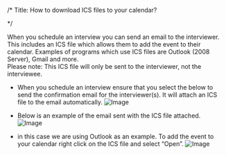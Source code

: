 /*
Title: How to download ICS files to your calendar?

*/
  
​When you schedule an interview you can send an email to the interviewer. This includes an ICS file which allows them to add the event to their calendar. Examples of programs which use ICS files are Outlook (2008 Server), Gmail and more.   
Please note: This ICS file will only be sent to the interviewer, not the interviewee.  
  

- When you schedule an interview ensure that you select the below to send the confirmation email for the interviewer(s). It will attach an ICS file to the email automatically.
![Image](https://s3.amazonaws.com/tw-desk/i/122167/attachment-inline/80110.20150609091918240.80110.20150609091918240UIXgm)  
  

- Below is an example of the email sent with the ICS file attached.
![Image](https://s3.amazonaws.com/tw-desk/i/122167/attachment-inline/98318.20150501134059542.98318.20150501134059542wYLdF)  
  
  

- in this case we are using Outlook as an example. To add the event to your calendar right click on the ICS file and select “Open”.
![Image](https://s3.amazonaws.com/tw-desk/i/122167/attachment-inline/80110.20150609094115273.80110.201506090941152737SXly)